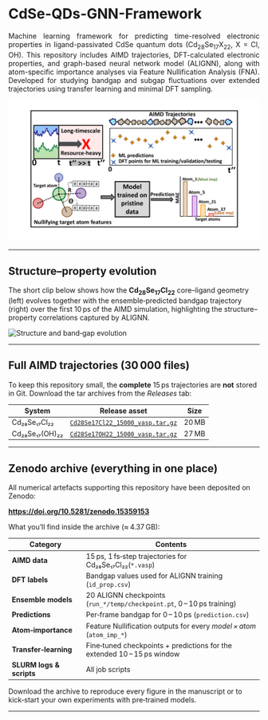 # CdSe-QDs-GNN-Framework
<p align="justify">
Machine learning framework for predicting time-resolved electronic properties in ligand-passivated CdSe quantum dots (Cd<sub>28</sub>Se<sub>17</sub>X<sub>22</sub>, X = Cl, OH). This repository includes AIMD trajectories, DFT-calculated electronic properties, and graph-based neural network model (ALIGNN), along with atom-specific importance analyses via Feature Nullification Analysis (FNA). Developed for studying bandgap and subgap fluctuations over extended trajectories using transfer learning and minimal DFT sampling.

<p>
<img src="assets/kushal_gp.png" alt="Framework overview" width="800">



---

## Structure–property evolution
<p align="justify">

The short clip below shows how the **Cd<sub>28</sub>Se<sub>17</sub>Cl<sub>22</sub>** core–ligand geometry (left) evolves together with the ensemble‑predicted bandgap trajectory (right) over the first 10 ps of the AIMD simulation, highlighting the structure–property correlations captured by ALIGNN.

<p>
<img src="assets/structure_property.gif" alt="Structure and band‑gap evolution" width="800">


---

## Full AIMD trajectories (30 000 files)

To keep this repository small, the **complete** 15 ps trajectories are **not**
stored in Git.  Download the tar archives from the *Releases* tab:

| System | Release asset | Size |
|--------|---------------|------|
| Cd₂₈Se₁₇Cl₂₂ | [`Cd28Se17Cl22_15000_vasp.tar.gz`](https://github.com/kushalsamanta/cdse-qds-gnn-framework/releases/download/v1.0-data/Cd28Se17Cl22_15000_vasp.tar.gz) | 20 MB |
| Cd₂₈Se₁₇(OH)₂₂ | [`Cd28Se17OH22_15000_vasp.tar.gz`](https://github.com/kushalsamanta/cdse-qds-gnn-framework/releases/download/v1.0-data/Cd28Se17OH22_15000_vasp.tar.gz) | 27 MB |

</p>

---
## Zenodo archive (everything in one place)

All numerical artefacts supporting this repository have been deposited on Zenodo:

**https://doi.org/10.5281/zenodo.15359153**

What you’ll find inside the archive (≈ 4.37 GB):

| Category | Contents |
|----------|----------|
| **AIMD data** | 15 ps, 1 fs‑step trajectories for Cd₂₈Se₁₇Cl₂₂(`*.vasp`) |
| **DFT labels** | Bandgap values used for ALIGNN training (`id_prop.csv`) |
| **Ensemble models** | 20 ALIGNN checkpoints (`run_*/temp/checkpoint.pt`, 0 – 10 ps training) |
| **Predictions** | Per‑frame bandgap for 0 – 10 ps (`prediction.csv`) |
| **Atom‑importance** | Feature Nullification outputs for every <em>model × atom</em> (`atom_imp_*`) |
| **Transfer‑learning** | Fine‑tuned checkpoints + predictions for the extended 10 – 15 ps window |
| **SLURM logs & scripts** | All job scripts |

Download the archive to reproduce every figure in the manuscript or to kick‑start your own experiments with pre‑trained models.

---

